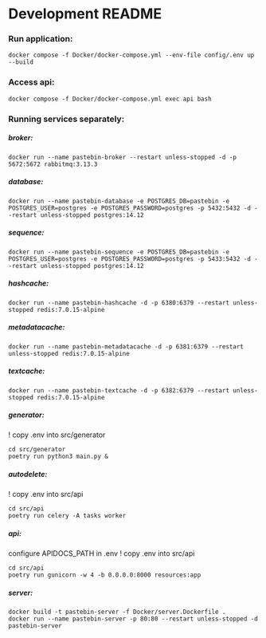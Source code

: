 # Development README

### Run application:
```
docker compose -f Docker/docker-compose.yml --env-file config/.env up --build
```
### Access api:
```
docker compose -f Docker/docker-compose.yml exec api bash
```
### Running services separately:
##### broker:
```
docker run --name pastebin-broker --restart unless-stopped -d -p 5672:5672 rabbitmq:3.13.3
```
##### database:
```
docker run --name pastebin-database -e POSTGRES_DB=pastebin -e POSTGRES_USER=postgres -e POSTGRES_PASSWORD=postgres -p 5432:5432 -d --restart unless-stopped postgres:14.12
```
##### sequence:
```
docker run --name pastebin-sequence -e POSTGRES_DB=pastebin -e POSTGRES_USER=postgres -e POSTGRES_PASSWORD=postgres -p 5433:5432 -d --restart unless-stopped postgres:14.12
```
##### hashcache:
```
docker run --name pastebin-hashcache -d -p 6380:6379 --restart unless-stopped redis:7.0.15-alpine
```
##### metadatacache:
```
docker run --name pastebin-metadatacache -d -p 6381:6379 --restart unless-stopped redis:7.0.15-alpine
```
##### textcache:
```
docker run --name pastebin-textcache -d -p 6382:6379 --restart unless-stopped redis:7.0.15-alpine
```
##### generator:
! copy .env into src/generator
```
cd src/generator
poetry run python3 main.py &
```
##### autodelete:
! copy .env into src/api
```
cd src/api
poetry run celery -A tasks worker
```
##### api:
configure APIDOCS_PATH in .env
! copy .env into src/api
```
cd src/api
poetry run gunicorn -w 4 -b 0.0.0.0:8000 resources:app
```
##### server:
```
docker build -t pastebin-server -f Docker/server.Dockerfile .
docker run --name pastebin-server -p 80:80 --restart unless-stopped -d pastebin-server
```
